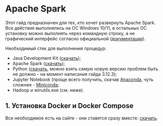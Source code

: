 # Apache Spark
Этот гайд предназначен для тех, кто хочет развернуть Apache Spark. Все действия выполнялись на ОС Windows 10/11, в остальных ОС установку можно выполнять через командную строку, а не графический интерфейс согласно официальной ([документации](https://spark.apache.org/)).

Необходимый стек для выполнения процедур: 
* Java Development Kit ([скачать](https://www.oracle.com/cis/java/technologies/downloads/));
* Apache Spark ([скачать](https://spark.apache.org/));
* Python ([скачать](https://www.python.org/), можно взять самую новую версию проблем быть не должно - на момент написания гайда 3.12.3);
* Jupyter Notebook (проще всего получить, скачав [Anaconda](https://www.anaconda.com/), чуть сложнее - [Miniconda](https://docs.anaconda.com/free/miniconda/index.html);
* Hadoop и winutils.exe (см. ниже).

## 1. Установка Docker и Docker Compose
Все необходимое есть на сайте - они ставятся сразу вместе: [скачать](https://www.docker.com/products/docker-desktop/).
